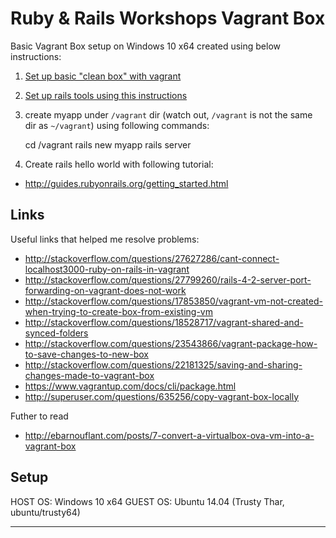 # Ruby & Rails Workshops Vagrant Box

Basic Vagrant Box setup on Windows 10 x64 created using below instructions: 

1. [Set up basic "clean box" with vagrant](https://gorails.com/guides/using-vagrant-for-rails-development)
2. [Set up rails tools using this instructions](https://gorails.com/setup/ubuntu/14.04)
3. create myapp under `/vagrant` dir (watch out, `/vagrant` is not the same dir as `~/vagrant`) using following 
   commands:

   cd /vagrant
   rails new myapp
   rails server

4. Create rails hello world with following tutorial:

* http://guides.rubyonrails.org/getting_started.html


## Links

Useful links that helped me resolve problems:

* http://stackoverflow.com/questions/27627286/cant-connect-localhost3000-ruby-on-rails-in-vagrant  
* http://stackoverflow.com/questions/27799260/rails-4-2-server-port-forwarding-on-vagrant-does-not-work  
* http://stackoverflow.com/questions/17853850/vagrant-vm-not-created-when-trying-to-create-box-from-existing-vm  
* http://stackoverflow.com/questions/18528717/vagrant-shared-and-synced-folders
* http://stackoverflow.com/questions/23543866/vagrant-package-how-to-save-changes-to-new-box
* http://stackoverflow.com/questions/22181325/saving-and-sharing-changes-made-to-vagrant-box
* https://www.vagrantup.com/docs/cli/package.html
* http://superuser.com/questions/635256/copy-vagrant-box-locally

Futher to read

* http://ebarnouflant.com/posts/7-convert-a-virtualbox-ova-vm-into-a-vagrant-box


## Setup

HOST OS: Windows 10 x64
GUEST OS: Ubuntu 14.04 (Trusty Thar, ubuntu/trusty64)

----
